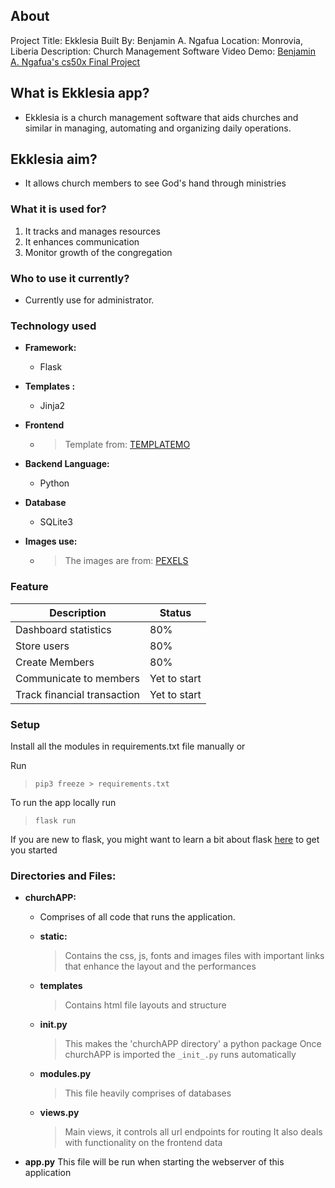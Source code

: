 ## About
Project Title:   Ekklesia
Built By:  Benjamin A. Ngafua
Location: Monrovia, Liberia
Description: Church Management Software
Video Demo: [Benjamin A. Ngafua's cs50x Final Project](https://youtu.be/nzqE3m4DkJ8)

## What is Ekklesia app?
- Ekklesia is a church management software that aids churches and similar in managing, automating and organizing daily operations.

## Ekklesia aim?     
- It allows church members to see God's hand through ministries

### What it is used for?
1. It tracks and manages resources
2. It enhances communication
3. Monitor growth of the congregation

### Who to use it currently?
 - Currently use for administrator.

### Technology used
- **Framework:**
    - Flask
    
- **Templates :**
    - Jinja2
- **Frontend**
    - >Template from: [TEMPLATEMO](https://themewagon.com/)

- **Backend Language:** 
    - Python
- **Database**
    - SQLite3
- **Images use:**
    - > The images are from: [PEXELS](https://www.pexels.com/)


### Feature
|Description |Status |
|---------|------|
|Dashboard statistics | 80%|
| Store users | 80% |
|Create Members | 80% |
|Communicate to members| Yet to start|
| Track financial transaction | Yet to start |

### Setup
Install all the modules in requirements.txt file manually or 

Run 
> ```pip3 freeze > requirements.txt``` 

To run the app locally run
>```flask run```


If you are new to flask, you might want to learn a bit about flask [here](https://flask.palletsprojects.com/en/2.2.x/quickstart/) to get you started


### Directories and Files:
- **churchAPP:**
    - Comprises of all code that runs the application.
    - **static:**
        > Contains the css, js, fonts and  images files with important 
        links that enhance the layout and the performances
    - **templates**
        > Contains html file layouts and structure
        
    - **__init__.py**
        > This makes the 'churchAPP directory' a python package
        > Once churchAPP is imported the ``_init_.py``  runs automatically
    - **modules.py** 
        > This file heavily comprises of databases
    - **views.py** 
        > Main views, it controls all url endpoints for routing
        > It also deals with functionality on the frontend data 
- **app.py**
    This file will be run when starting the webserver of this application
    
